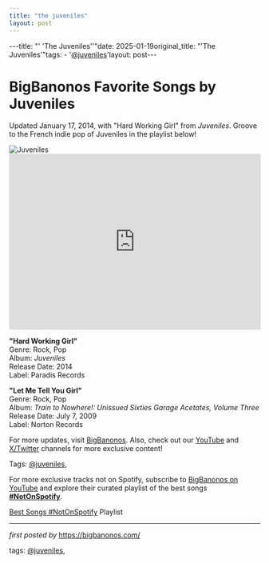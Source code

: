 ```yaml
---
title: "the juveniles"
layout: post
---
```

---title: "' 'The Juveniles''"date: 2025-01-19original_title: "'The Juveniles'"tags:  - '[@juveniles](/tags/juveniles/)'layout: post---<!-- Title of the Post --><h1 >BigBanonos Favorite Songs by Juveniles</h1> <!-- Introductory Text --><p >Updated January 17, 2014, with "Hard Working Girl" from <em>Juveniles</em>. Groove to the French indie pop of Juveniles in the playlist below!</p> <!-- Featured Image --><div > <img src="https://i.scdn.co/image/ab676161000051748d126ebff8766d8280a37e0c" alt="Juveniles" /></div> <!-- Spotify Embed --><div > <iframe src="https://open.spotify.com/embed/playlist/5T8rdUrSrNFIKB0GuPVRdl?utm_source=generator" width="100%" height="352" frameborder="0" allowfullscreen="" allow="autoplay; clipboard-write; encrypted-media; fullscreen; picture-in-picture" loading="lazy"></iframe></div> <!-- Song Information --><div > <p><strong>"Hard Working Girl"</strong><br> Genre: Rock, Pop<br> Album: <em>Juveniles</em><br> Release Date: 2014<br> Label: Paradis Records</p> <p><strong>"Let Me Tell You Girl"</strong><br> Genre: Rock, Pop<br> Album: <em>Train to Nowhere!: Unissued Sixties Garage Acetates, Volume Three</em><br> Release Date: July 7, 2009<br> Label: Norton Records</p></div> <!-- Footer Links --><div > <p>For more updates, visit <a href="https://bigbanonos.com/" target="_blank">BigBanonos</a>. Also, check out our <a href="https://www.youtube.com/[@BigBanonos](/tags/BigBanonos/)" target="_blank">YouTube</a> and <a href="https://x.com/bigbanonos" target="_blank">X/Twitter</a> channels for more exclusive content!</p></div> <!-- Tags --><p >Tags: [@juveniles](/tags/juveniles/),</p><!--Subscribe and Playlist Links--><div>    <p>For more exclusive tracks not on Spotify, subscribe to <a href="https://www.youtube.com/[@BigBanonos](/tags/BigBanonos/)" target="_blank">BigBanonos on YouTube</a> and explore their curated playlist of the best songs <strong>[#NotOnSpotify](/tags/NotOnSpotify/)</strong>.</p>    <p><a href="https://www.youtube.com/playlist?list=PLtuNtuTatqI0kFahUCbtbfenC_ET5O_tr" target="_blank">Best Songs [#NotOnSpotify](/tags/NotOnSpotify/) Playlist<br /></a></p></div><hr /><p><em>first posted by</em> <a href="https://bigbanonos.com/" rel="noopener" target="_new">https://bigbanonos.com/</a></p><p>tags: [@juveniles](/tags/juveniles/),</p>